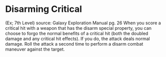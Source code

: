 # Disarming Critical 
(Ex; 7th Level)
source: Galaxy Exploration Manual pg. 26
When you score a critical hit with a weapon that has the disarm special property, you can choose to forgo the normal benefits of a critical hit (both the doubled damage and any critical hit effects). If you do, the attack deals normal damage. Roll the attack a second time to perform a disarm combat maneuver against the target.

